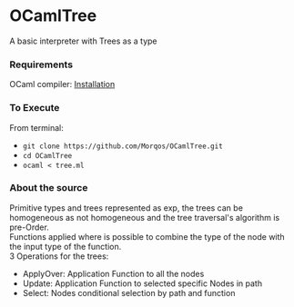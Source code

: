# OCamlTree
A basic interpreter with Trees as a type

### Requirements
OCaml compiler: [Installation](https://ocaml.org/docs/install.html)

### To Execute
From terminal:
* `git clone https://github.com/Morqos/OCamlTree.git`
* `cd OCamlTree`
* `ocaml < tree.ml`

### About the source
Primitive types and trees represented as exp, the trees can be homogeneous as not homogeneous and the tree traversal's algorithm is pre-Order. <br />
Functions applied where is possible to combine the type of the node with the input type of the function. <br />
3 Operations for the trees:
- ApplyOver: Application Function to all the nodes
- Update: Application Function to selected specific Nodes in path
- Select: Nodes conditional selection by path and function
